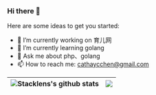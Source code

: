 ### Hi there 👋

Here are some ideas to get you started:

- 🔭 I’m currently working on 育儿网
- 🌱 I’m currently learning golang
- 💬 Ask me about php、golang
- 📫 How to reach me: cathaycchen@gmail.com

  
| <img align="center" src="https://github-readme-stats.vercel.app/api?username=Cathay-Chen&show_icons=true&include_all_commits=true&theme=buefy&hide_border=true" alt="Stacklens's github stats" /> | <img align="center" src="https://github-readme-stats.vercel.app/api/top-langs/?username=Cathay-Chen&layout=compact&theme=buefy&hide_border=true" /> |
| ------------- | ------------- |

